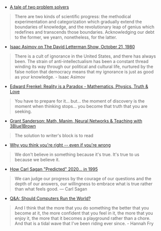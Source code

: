 * [A tale of two problem solvers](https://www.youtube.com/watch?v=ltLUadnCyi0)
> There are two kinds of scientific progress: the methodical experimentation and categorization which gradually extend the boundaries of knowledge, and the revolutionary leap of genius which redefines and transcends those boundaries. Acknowledging our debt to the former, we yearn, nonetheless, for the latter.


* [Isaac Asimov on The David Letterman Show, October 21, 1980](https://www.youtube.com/watch?v=365kJOsFd3w)
> There is a cult of ignorance in the United States, and there has always been. The strain of anti-intellectualism has been a constant thread winding its way through our political and cultural life, nurtured by the false notion that democracy means that my ignorance is just as good as your knowledge. - Isaac Asimov


* [Edward Frenkel: Reality is a Paradox - Mathematics, Physics, Truth & Love](https://www.youtube.com/watch?v=Osh0-J3T2nY)
> You have to prepare for it... but... the moment of discovery is the moment when thinking stops... you become that truth that you are seeking.


* [Grant Sanderson: Math, Manim, Neural Networks & Teaching with 3Blue1Brown](https://www.youtube.com/watch?v=U_6AYX42gkU)
> The solution to writer's block is to read


* [Why you think you're right -- even if you're wrong](https://youtu.be/w4RLfVxTGH4)
> We don't believe in something because it's true. It's true to us because we believe it.


* [How Carl Sagan "Predicted" 2020... in 1995](https://youtu.be/LNQtB5sL9F4)
> We can judge our progress by the courage of our questions and the depth of our answers, our willingness to embrace what is true rather than what feels good. ― Carl Sagan


* [Q&A: Should Computers Run the World?](https://www.youtube.com/watch?v=6oWliz-bNvQ)
> And I think that the more that you do something the better that you become at it, the more confident that you feel in it, the more that you enjoy it, the more that it becomes a playground rather than a chore. And that is a tidal wave that I've been riding ever since. - Hannah Fry
